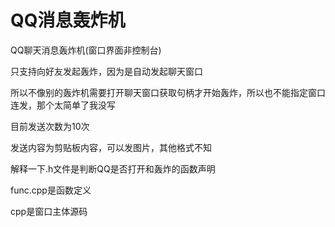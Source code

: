 # QQ消息轰炸机
QQ聊天消息轰炸机(窗口界面非控制台)

只支持向好友发起轰炸，因为是自动发起聊天窗口

所以不像别的轰炸机需要打开聊天窗口获取句柄才开始轰炸，所以也不能指定窗口连发，那个太简单了我没写

目前发送次数为10次

发送内容为剪贴板内容，可以发图片，其他格式不知

解释一下.h文件是判断QQ是否打开和轰炸的函数声明

func.cpp是函数定义

cpp是窗口主体源码
